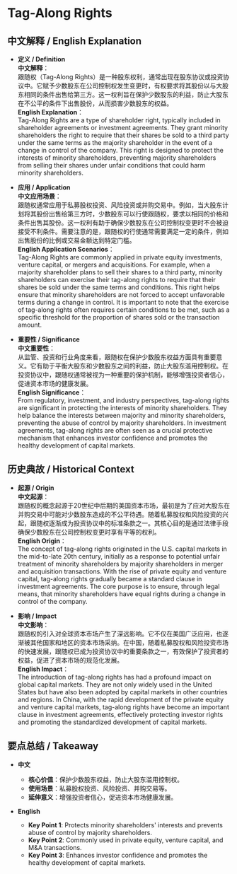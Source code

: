# Tag-Along Rights

## 中文解释 / English Explanation

* **定义 / Definition**  
  **中文解释**：  
  跟随权（Tag-Along Rights）是一种股东权利，通常出现在股东协议或投资协议中。它赋予少数股东在公司控制权发生变更时，有权要求将其股份以与大股东相同的条件出售给第三方。这一权利旨在保护少数股东的利益，防止大股东在不公平的条件下出售股份，从而损害少数股东的权益。  
  **English Explanation**：  
  Tag-Along Rights are a type of shareholder right, typically included in shareholder agreements or investment agreements. They grant minority shareholders the right to require that their shares be sold to a third party under the same terms as the majority shareholder in the event of a change in control of the company. This right is designed to protect the interests of minority shareholders, preventing majority shareholders from selling their shares under unfair conditions that could harm minority shareholders.

* **应用 / Application**  
  **中文应用场景**：  
  跟随权通常应用于私募股权投资、风险投资或并购交易中。例如，当大股东计划将其股份出售给第三方时，少数股东可以行使跟随权，要求以相同的价格和条件出售其股份。这一权利有助于确保少数股东在公司控制权变更时不会被迫接受不利条件。需要注意的是，跟随权的行使通常需要满足一定的条件，例如出售股份的比例或交易金额达到特定门槛。  
  **English Application Scenarios**：  
  Tag-Along Rights are commonly applied in private equity investments, venture capital, or mergers and acquisitions. For example, when a majority shareholder plans to sell their shares to a third party, minority shareholders can exercise their tag-along rights to require that their shares be sold under the same terms and conditions. This right helps ensure that minority shareholders are not forced to accept unfavorable terms during a change in control. It is important to note that the exercise of tag-along rights often requires certain conditions to be met, such as a specific threshold for the proportion of shares sold or the transaction amount.

* **重要性 / Significance**  
  **中文重要性**：  
  从监管、投资和行业角度来看，跟随权在保护少数股东权益方面具有重要意义。它有助于平衡大股东和少数股东之间的利益，防止大股东滥用控制权。在投资协议中，跟随权通常被视为一种重要的保护机制，能够增强投资者信心，促进资本市场的健康发展。  
  **English Significance**：  
  From regulatory, investment, and industry perspectives, tag-along rights are significant in protecting the interests of minority shareholders. They help balance the interests between majority and minority shareholders, preventing the abuse of control by majority shareholders. In investment agreements, tag-along rights are often seen as a crucial protective mechanism that enhances investor confidence and promotes the healthy development of capital markets.

## 历史典故 / Historical Context

* **起源 / Origin**  
  **中文起源**：  
  跟随权的概念起源于20世纪中后期的美国资本市场，最初是为了应对大股东在并购交易中可能对少数股东造成的不公平待遇。随着私募股权和风险投资的兴起，跟随权逐渐成为投资协议中的标准条款之一。其核心目的是通过法律手段确保少数股东在公司控制权变更时享有平等的权利。  
  **English Origin**：  
  The concept of tag-along rights originated in the U.S. capital markets in the mid-to-late 20th century, initially as a response to potential unfair treatment of minority shareholders by majority shareholders in merger and acquisition transactions. With the rise of private equity and venture capital, tag-along rights gradually became a standard clause in investment agreements. The core purpose is to ensure, through legal means, that minority shareholders have equal rights during a change in control of the company.

* **影响 / Impact**  
  **中文影响**：  
  跟随权的引入对全球资本市场产生了深远影响。它不仅在美国广泛应用，也逐渐被其他国家和地区的资本市场采纳。在中国，随着私募股权和风险投资市场的快速发展，跟随权已成为投资协议中的重要条款之一，有效保护了投资者的权益，促进了资本市场的规范化发展。  
  **English Impact**：  
  The introduction of tag-along rights has had a profound impact on global capital markets. They are not only widely used in the United States but have also been adopted by capital markets in other countries and regions. In China, with the rapid development of the private equity and venture capital markets, tag-along rights have become an important clause in investment agreements, effectively protecting investor rights and promoting the standardized development of capital markets.

## 要点总结 / Takeaway

* **中文**  
  - **核心价值**：保护少数股东权益，防止大股东滥用控制权。  
  - **使用场景**：私募股权投资、风险投资、并购交易等。  
  - **延伸意义**：增强投资者信心，促进资本市场健康发展。  

* **English**  
  - **Key Point 1**: Protects minority shareholders' interests and prevents abuse of control by majority shareholders.  
  - **Key Point 2**: Commonly used in private equity, venture capital, and M&A transactions.  
  - **Key Point 3**: Enhances investor confidence and promotes the healthy development of capital markets.
